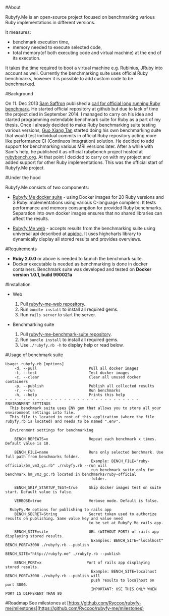 #About

Rubyfy.Me is an open-source project focused on benchmarking various Ruby implementations in different versions.

It measures:
* benchmark execution time,
* memory needed to execute selected code,
* total memory(of both executing code and virtual machine) at the end of its execution.

It takes the time required to boot a virtual machine e.g. Rubinius, JRuby into account as well. Currently the benchmarking suite uses official Ruby benchmarks, however it is possible to add custom code to be benchmarked.

#Background

On 11. Dec 2013 [Sam Saffron](https://github.com/SamSaffron) published a [call for official long running Ruby benchmark](http://samsaffron.com/archive/2013/12/11/call-to-action-long-running-ruby-benchmark). He started official repository at github but due to lack of time the project died in September 2014. I managed to carry on his idea and started programming extendable benchmark suite for Ruby as a part of my thesis. Once I already decided to make Ruby benchmarking suite testing various versions, [Guo Xiang Tan](https://github.com/tgxworld) started doing his own benchmarking suite that would test individual commits in official Ruby repository acting more like performance CI (Continuos Integration) solution. He decided to add support for benchmarking various MRI versions later. After a while with Sam's help, he published it as official rubybench project hosted at [rubybench.org](http://www.rubybench.org). At that point I decided to carry on with my project and added support for other Ruby implementations. This was the official start of Rubyfy.Me project.

#Under the hood

Rubyfy.Me consists of two components:
* [Rubyfy.Me docker suite](https://github.com/Ryccoo/rubyfy-me-docker-suite) - using Docker images for 20 Ruby versions and 3 Ruby implementations using various C-language compilers. It tests performance and memory consumption for provided Ruby benchmarks. Separation into own docker images ensures that no shared libraries can affect the results.

* [Rubyfy.Me web](https://github.com/Ryccoo/rubyfy-me) - accepts results from the benchmarking suite using universal api described at [apidoc](http://rubybench-rycco.rhcloud.com/apidoc). It uses highcharts library to dynamically display all stored results and provides overviews.

#Requirements

* **Ruby 2.0.0** or above is needed to launch the benchmark suite.
* Docker executable is needed as benchmarking is done in docker containers. Benchmark suite was developed and tested on **Docker version 1.0.1, build 990021a**

#Installation

* Web
  1. Pull [rubyfy-me-web repository](https://github.com/Ryccoo/rubyfy-me).
  2. Run `bundle install` to install all required gems.
  3. Run `rails server` to start the server.


* Benchmarking suite
  1. Pull [rubyfy-me-benchmark-suite repository](https://github.com/Ryccoo/rubyfy-me-docker-suite).
  2. Run `bundle install` to install all required gems.
  3. Use `./rubyfy.rb -h` to display help or read below.

#Usage of benchmark suite
``` blank
Usage: rubyfy.rb [options]
    -d, --pull                       Pull all docker images
    -t, --test                       Test docker images
    -c, --clear                      Clear all unused docker containers
    -p, --publish                    Publish all collected results
    -r, --run                        Run benchmarks
    -h, --help                       Prints this help
- - - - - - - - - - - - - - - - - - - - - - - - - - - - - -
ENVIRONMENT SETTINGS
  This benchmark suite uses ENV gem that allows you to store all your environment settings into file.
  This file is located in root of this application (where the file rubyfy.rb is located) and needs to be named ".env".

  Environment settings for benchmarking

    BENCH_REPEATS=x                  Repeat each benchmark x times. Default value is 10.

    BENCH_FILE=name                  Runs only selected benchmark. Use full path from benchmarks folder.
                                      Example: BENCH_FILE="ruby-official/bm_vm3_gc.rb" ./rubyfy.rb --run will
                                      run benchmark suite only for benchmark bm_vm3_gc.rb located in benchmarks/ruby-official
                                      folder.

    BENCH_SKIP_STARTUP_TEST=true     Skip docker images test on suite start. Default value is false.

    VERBOSE=true                     Verbose mode. Default is false.

  RubyFy.Me options for publishing to rails app
    BENCH_SECRET=String              Secret token used to authorize results on publishing. Same value key and value need
                                     to be set at RubyFy.Me rails app.

    BENCH_SITE=site                  URL (WITHOUT PORT) of rails app displaying stored results.
                                      Examples: BENCH_SITE="localhost" BENCH_PORT=3000 ./rubyfy.rb --publish
                                                BENCH_SITE="http://rubyfy.me" ./rubyfy.rb --publish

    BENCH_PORT=x                    Port of rails app displaying stored results.
                                      Example: BENCH_SITE=localhost BENCH_PORT=3000 ./rubyfy.rb --publish will
                                      push results to localhost on port 3000.
                                      IMPORTANT: USE THIS ONLY WHEN PORT IS DIFFERENT THAN 80

```

#Roadmap
See milestones at [https://github.com/Ryccoo/rubyfy-me/milestones](https://github.com/Ryccoo/rubyfy-me/milestones)
